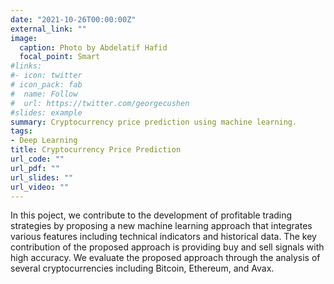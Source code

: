 ```yaml
---
date: "2021-10-26T00:00:00Z"
external_link: ""
image:
  caption: Photo by Abdelatif Hafid
  focal_point: Smart
#links:
#- icon: twitter
# icon_pack: fab
#  name: Follow
#  url: https://twitter.com/georgecushen
#slides: example
summary: Cryptocurrency price prediction using machine learning.
tags:
- Deep Learning
title: Cryptocurrency Price Prediction 
url_code: ""
url_pdf: ""
url_slides: ""
url_video: ""
---
```


In this poject, we contribute to the development of profitable trading strategies by proposing a new machine learning approach that integrates various features including technical indicators and historical data. The key contribution of the proposed approach is providing buy and sell signals with high accuracy. We evaluate the proposed approach through the analysis of several cryptocurrencies including Bitcoin, Ethereum, and Avax.

